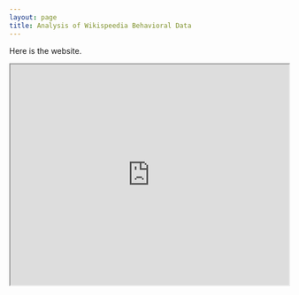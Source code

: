 ```yaml
---
layout: page
title: Analysis of Wikispeedia Behavioral Data
---
```


Here is the website.

<iframe src="https://epfl-ada.github.io/ada-2024-project-5pack/" width="100%" height="400"></iframe>
